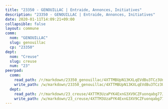 ```yaml
---
title: "23350 - GENOUILLAC | Entraide, Annonces, Initiatives"
description: "23350 - GENOUILLAC | Entraide, Annonces, Initiatives"
date: 2020-01-11T14:09:21+09:00
collapsible: false
layout: commune
comm:
  nom: "GENOUILLAC"
  slug: genouillac
  cp: "23350"
dept:
  nom: "Creuse"
  slug: creuse
  num: "23"
peerpad:
  comm:
    read_path: /r/markdown/23350_genouillac/4XTTMBUpN13KXLqEVdBu3TCz3UnBARP6DFmYCg7A7KRUgAe45
    write_path: /w/markdown/23350_genouillac/4XTTMBUpN13KXLqEVdBu3TCz3UnBARP6DFmYCg7A7KRUgAe45-K3TgTmAdZdte7dWEtNEL9Sd9MJZGkPRfZxemsdHepUKGSz7kGgpWMWsMHnKY7udpQfiNShGVKLYTgXGd2kaY5zhXtD6yhCVY2u92ydsEJmhPLb31NrDQGdbtrBs2Q7sJa5FwFU5T
  dept:
    read_path: /r/markdown/23_creuse/4XTTM3UzaPYK4ExnG3XV9CZFuonqabg77JTNiqvJ5MQS23jj7
    write_path: /w/markdown/23_creuse/4XTTM3UzaPYK4ExnG3XV9CZFuonqabg77JTNiqvJ5MQS23jj7-K3TgUKE86JxR4JSYXC5aZe6fqBSBprUrmaVFUW2jmdnpHS2xDyA3bckVFWgGTEWFg2GMkYcK4FztBw3HJgWqQMWmUjaPRWNNPUiVES6qbqTDLs9pxQ3uHzULq9XSj5J8FTp6MDn1
---
```


